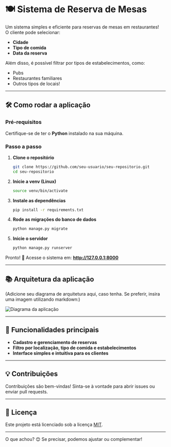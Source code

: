 
# 🍽️ **Sistema de Reserva de Mesas**  

Um sistema simples e eficiente para reservas de mesas em restaurantes!  
O cliente pode selecionar:  
-  **Cidade**  
-  **Tipo de comida**  
-  **Data da reserva**  

Além disso, é possível filtrar por tipos de estabelecimentos, como:  
-  Pubs  
-  Restaurantes familiares  
-  Outros tipos de locais!  

---

## 🛠️ **Como rodar a aplicação**  

### Pré-requisitos  
Certifique-se de ter o **Python** instalado na sua máquina.  

### Passo a passo  

1. **Clone o repositório**  
   ```bash  
   git clone https://github.com/seu-usuario/seu-repositorio.git  
   cd seu-repositorio  
   ```  

2. **Inicie a venv (Linux)**  
   ```bash  
   source venv/bin/activate  
   ```  

3. **Instale as dependências**  
   ```bash  
   pip install -r requirements.txt  
   ```  

4. **Rode as migrações do banco de dados**  
   ```bash  
   python manage.py migrate  
   ```  

5. **Inicie o servidor**  
   ```bash  
   python manage.py runserver  
   ```  

Pronto! 🚀 Acesse o sistema em: **http://127.0.0.1:8000**  

---

## 📚 **Arquitetura da aplicação**  
(Adicione seu diagrama de arquitetura aqui, caso tenha. Se preferir, insira uma imagem utilizando markdown:)  

![Diagrama da aplicação](link-para-o-diagrama.png)  

---

## 📌 **Funcionalidades principais**  

- **Cadastro e gerenciamento de reservas**  
- **Filtro por localização, tipo de comida e estabelecimentos**  
- **Interface simples e intuitiva para os clientes**  

---

## 💡 **Contribuições**  

Contribuições são bem-vindas! Sinta-se à vontade para abrir issues ou enviar pull requests.  

---

## 📝 **Licença**  

Este projeto está licenciado sob a licença [MIT](LICENSE).  

---

O que achou? 😊 Se precisar, podemos ajustar ou complementar!